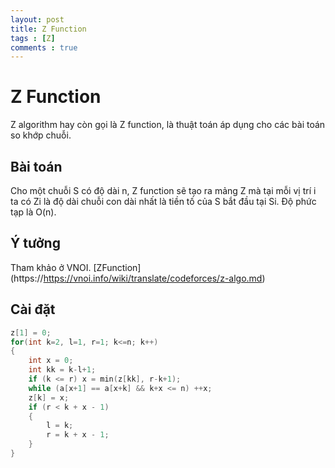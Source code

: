 ```yaml
---
layout: post
title: Z Function
tags : [Z]
comments : true
---
```


# Z Function
Z algorithm hay còn gọi là Z function, là thuật toán áp dụng cho các bài toán so khớp chuỗi.

## Bài toán
Cho một chuỗi S có độ dài n, Z function sẽ tạo ra mảng Z mà tại mỗi vị trí i ta có Zi là độ dài chuỗi con dài nhất là tiền tố của S bắt đầu tại Si. Độ phức tạp là O(n).
## Ý tưởng
Tham khảo ở VNOI.
[ZFunction] (https://https://vnoi.info/wiki/translate/codeforces/z-algo.md)
## Cài đặt
```C++
z[1] = 0;
for(int k=2, l=1, r=1; k<=n; k++)
{
    int x = 0;
    int kk = k-l+1;
    if (k <= r) x = min(z[kk], r-k+1);
    while (a[x+1] == a[x+k] && k+x <= n) ++x;
    z[k] = x;
    if (r < k + x - 1)
    {
        l = k;
        r = k + x - 1;
    }
}
```

